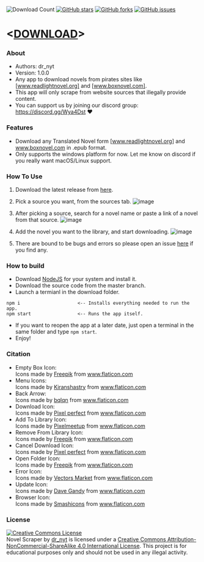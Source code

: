 ![Download Count](https://img.shields.io/github/downloads/HanaDigital/NovelScraper/total.svg?style=for-the-badge)
[![GitHub stars](https://img.shields.io/github/stars/HanaDigital/NovelScraper?style=for-the-badge)](https://github.com/HanaDigital/NovelScraper/stargazers)
[![GitHub forks](https://img.shields.io/github/forks/HanaDigital/NovelScraper?style=for-the-badge)](https://github.com/HanaDigital/NovelScraper/network)
[![GitHub issues](https://img.shields.io/github/issues/HanaDigital/NovelScraper?style=for-the-badge)](https://github.com/HanaDigital/NovelScraper/issues)

# <[DOWNLOAD](https://github.com/dr-nyt/Translated-Novel-Downloader/releases)>

### About
 *	Authors: dr_nyt
 *	Version: 1.0.0
 * Any app to download novels from pirates sites like [www.readlightnovel.org] and [www.boxnovel.com].
 * This app will only scrape from website sources that illegally provide content.
 * You can support us by joining our discord group: https://discord.gg/Wya4Dst :heart:

### Features
- Download any Translated Novel form [www.readlightnovel.org] and www.boxnovel.com in .epub format.
- Only supports the windows platform for now. Let me know on discord if you really want macOS/Linux support.

### How To Use
1. Download the latest release from [here](https://github.com/dr-nyt/Translated-Novel-Downloader/releases).

2. Pick a source you want, from the sources tab.
![image](https://user-images.githubusercontent.com/41040912/79235716-064ddf80-7e7d-11ea-9ec9-c560fbf591db.png)

3. After picking a source, search for a novel name or paste a link of a novel from that source.
![image](https://user-images.githubusercontent.com/41040912/79235856-34332400-7e7d-11ea-9ae8-47171e47550c.png)

4. Add the novel you want to the library, and start downloading.
![image](https://user-images.githubusercontent.com/41040912/79236518-1adea780-7e7e-11ea-9b4b-686631e7fac8.png)

6. There are bound to be bugs and errors so please open an issue [here](https://github.com/dr-nyt/Translated-Novel-Downloader/issues/) if you find any.

### How to build
- Download [NodeJS](https://nodejs.org/en/download/) for your system and install it.
- Download the source code from the master branch.
- Launch a termianl in the download folder.
```
npm i                     <-- Installs everything needed to run the app.
npm start                 <-- Runs the app itself.
```
- If you want to reopen the app at a later date, just open a terminal in the same folder and type `npm start`.
- Enjoy!

### Citation
- Empty Box Icon: <div>Icons made by <a href="https://www.flaticon.com/authors/freepik" title="Freepik">Freepik</a> from <a href="https://www.flaticon.com/" title="Flaticon">www.flaticon.com</a></div>
- Menu Icons: <div>Icons made by <a href="https://www.flaticon.com/authors/kiranshastry" title="Kiranshastry">Kiranshastry</a> from <a href="https://www.flaticon.com/" title="Flaticon">www.flaticon.com</a></div>
- Back Arrow: <div>Icons made by <a href="https://www.flaticon.com/authors/bqlqn" title="bqlqn">bqlqn</a> from <a href="https://www.flaticon.com/" title="Flaticon">www.flaticon.com</a></div>
- Download Icon: <div>Icons made by <a href="https://www.flaticon.com/authors/pixel-perfect" title="Pixel perfect">Pixel perfect</a> from <a href="https://www.flaticon.com/" title="Flaticon">www.flaticon.com</a></div>
- Add To Library Icon: <div>Icons made by <a href="https://www.flaticon.com/authors/pixelmeetup" title="Pixelmeetup">Pixelmeetup</a> from <a href="https://www.flaticon.com/" title="Flaticon">www.flaticon.com</a></div>
- Remove From Library Icon: <div>Icons made by <a href="https://www.flaticon.com/authors/freepik" title="Freepik">Freepik</a> from <a href="https://www.flaticon.com/" title="Flaticon">www.flaticon.com</a></div>
- Cancel Download Icon: <div>Icons made by <a href="https://www.flaticon.com/authors/pixel-perfect" title="Pixel perfect">Pixel perfect</a> from <a href="https://www.flaticon.com/" title="Flaticon">www.flaticon.com</a></div>
- Open Folder Icon: <div>Icons made by <a href="https://www.flaticon.com/authors/freepik" title="Freepik">Freepik</a> from <a href="https://www.flaticon.com/" title="Flaticon">www.flaticon.com</a></div>
- Error Icon: <div>Icons made by <a href="https://www.flaticon.com/authors/vectors-market" title="Vectors Market">Vectors Market</a> from <a href="https://www.flaticon.com/" title="Flaticon">www.flaticon.com</a></div>
- Update Icon: <div>Icons made by <a href="https://www.flaticon.com/authors/dave-gandy" title="Dave Gandy">Dave Gandy</a> from <a href="https://www.flaticon.com/" title="Flaticon">www.flaticon.com</a></div>
- Browser Icon: <div>Icons made by <a href="https://www.flaticon.com/authors/smashicons" title="Smashicons">Smashicons</a> from <a href="https://www.flaticon.com/" title="Flaticon">www.flaticon.com</a></div>

### License
<a rel="license" href="http://creativecommons.org/licenses/by-nc-sa/4.0/"><img alt="Creative Commons License" style="border-width:0" src="https://i.creativecommons.org/l/by-nc-sa/4.0/88x31.png" /></a><br /><span xmlns:dct="http://purl.org/dc/terms/" property="dct:title">Novel Scraper</span> by <a xmlns:cc="http://creativecommons.org/ns#" href="https://github.com/dr-nyt/Translated-Novel-Downloader" property="cc:attributionName" rel="cc:attributionURL">dr_nyt</a> is licensed under a <a rel="license" href="http://creativecommons.org/licenses/by-nc-sa/4.0/">Creative Commons Attribution-NonCommercial-ShareAlike 4.0 International License</a>.
This project is for educational purposes only and should not be used in any illegal activity.
